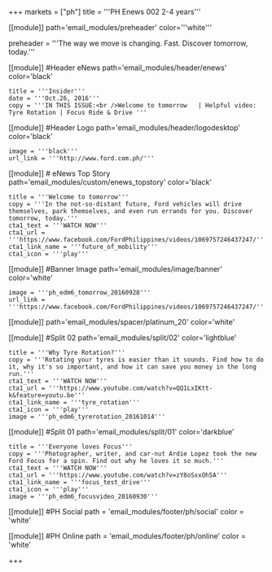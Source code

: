 +++
markets = ["ph"]
title = '''PH Enews 002 2-4 years'''


[[module]]
path='email_modules/preheader'
color='''white'''

preheader = '''The way we move is changing. Fast. Discover tomorrow, today.'''

[[module]] #Header eNews
path='email_modules/header/enews'
color='black'

	title = '''Insider'''
	date = '''Oct.26, 2016'''
	copy = '''IN THIS ISSUE:<br />Welcome to tomorrow	| Helpful video: Tyre Rotation | Focus Ride & Drive '''

[[module]] #Header Logo
path='email_modules/header/logodesktop'
color='black'

	image = '''black'''
	url_link = '''http://www.ford.com.ph/'''
 
[[module]] # eNews Top Story
path='email_modules/custom/enews_topstory'
color='black'

	title = '''Welcome to tomorrow'''
	copy = '''In the not-so-distant future, Ford vehicles will drive themselves, park themselves, and even run errands for you. Discover tomorrow, today.'''
	cta1_text = '''WATCH NOW'''
	cta1_url = '''https://www.facebook.com/FordPhilippines/videos/1069757246437247/'''
	cta1_link_name = '''future_of_mobility'''
	cta1_icon = '''play'''

[[module]] #Banner Image
path='email_modules/image/banner'
color='white'

	image = '''ph_edm6_tomorrow_20160928'''
	url_link = '''https://www.facebook.com/FordPhilippines/videos/1069757246437247/'''

[[module]]
path='email_modules/spacer/platinum_20'
color='white'

[[module]] #Split 02
path='email_modules/split/02'
color='lightblue'

	title = '''Why Tyre Rotation?'''
	copy = '''Rotating your tyres is easier than it sounds. Find how to do it, why it's so important, and how it can save you money in the long run.'''
	cta1_text = '''WATCH NOW'''
	cta1_url = '''https://www.youtube.com/watch?v=QQ1LxIKtt-k&feature=youtu.be'''
	cta1_link_name = '''tyre_rotation'''
	cta1_icon = '''play'''
	image = '''ph_edm6_tyrerotation_20161014'''

[[module]] #Split 01
path='email_modules/split/01'
color='darkblue'

	title = '''Everyone loves Focus'''
	copy = '''Photographer, writer, and car-nut Ardie Lopez took the new Ford Focus for a spin. Find out why he loves it so much.'''
	cta1_text = '''WATCH NOW'''
	cta1_url = '''https://www.youtube.com/watch?v=zY8oSxxOh5A'''
	cta1_link_name = '''focus_test_drive'''
	cta1_icon = '''play'''
	image = '''ph_edm6_focusvideo_20160930'''


[[module]] #PH Social
path = 'email_modules/footer/ph/social'
color = 'white'

[[module]] #PH Online
path = 'email_modules/footer/ph/online'
color = 'white'


+++